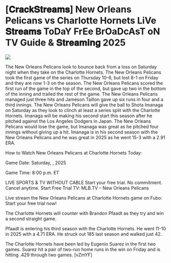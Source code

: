 # [𝐂𝐫𝐚𝐜𝐤𝐒𝐭𝐫𝐞𝐚𝐦𝐬] New Orleans Pelicans vs Charlotte Hornets LiVe 𝐒𝐭𝐫𝐞𝐚𝐦𝐬 ToDaY FrEe BrOaDcAsT oN TV Guide & 𝐒𝐭𝐫𝐞𝐚𝐦𝐢𝐧𝐠  2025  
  
  
[![](https://i.imgur.com/qSNzIqt.png)](https://movie.rssnews.media/vOLIZndY.php)  
  
The New Orleans Pelicans look to bounce back from a loss on Saturday night when they take on the Charlotte Hornets. The New Orleans Pelicans took the first game of the series on Thursday 10-6, but lost 8-1 on Friday and they are now 1-3 on the season. The New Orleans Pelicans scored the first run of the game in the top of the second, but gave up two in the bottom of the inning and trailed the rest of the game. The New Orleans Pelicans managed just three hits and Jameson Taillon gave up six runs in four and a third innings. The New Orleans Pelicans will give the ball to Shota Imanaga on Saturday as they look to clinch at least a series split with the Charlotte Hornets. Imanaga will be making his second start this season after he pitched against the Los Angeles Dodgers in Japan. The New Orleans Pelicans would lose the game, but Imanaga was great as he pitched four innings without giving up a hit. Imanaga is in his second season with the New Orleans Pelicans and he was great in 2025 as he went 15-3 with a 2.91 ERA.

How to Watch New Orleans Pelicans at Charlotte Hornets Today:

Game Date: Saturday, , 2025

Game Time: 8:00 p.m. ET

LIVE SPORTS & TV WITHOUT CABLE
Start your free trial. No commitment. Cancel anytime.
Start Free Trial
TV: MLB.TV – New Orleans Pelicans

Live stream the New Orleans Pelicans at Charlotte Hornets game on Fubo: Start your free trial now!

The Charlotte Hornets will counter with Brandon Pfaadt as they try and win a second straight game.

Pfaadt is entering his third season with the Charlotte Hornets. He went 11-10 in 2025 with a 4.71 ERA. He struck out 185 last season and walked just 42.

The Charlotte Hornets have been led by Eugenio Suarez in the first two games. Suarez hit a pair of two-run home runs in the win on Friday and is hitting .429 through two games. [vZmYF]